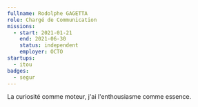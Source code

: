 ```yaml
---
fullname: Rodolphe GAGETTA
role: Chargé de Communication
missions:
  - start: 2021-01-21
    end: 2021-06-30
    status: independent
    employer: OCTO
startups:
  - itou
badges:
  - segur
---
```


La curiosité comme moteur, j'ai l'enthousiasme comme essence.
